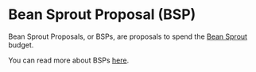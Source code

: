# Bean Sprout Proposal (BSP)

Bean Sprout Proposals, or BSPs, are proposals to spend the [Bean Sprout](https://docs.bean.money/almanac/governance/bean-sprout) budget.

You can read more about BSPs [here](https://docs.bean.money/almanac/governance/proposals#bsp).
